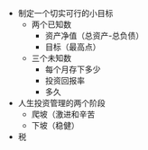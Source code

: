 - 制定一个切实可行的小目标
	- 两个已知数
		- 资产净值（总资产-总负债）
		- 目标（最高点）
	- 三个未知数
		- 每个月存下多少
		- 投资回报率
		- 多久
- 人生投资管理的两个阶段
	- 爬坡（激进和辛苦
	- 下坡（稳健）
- 税